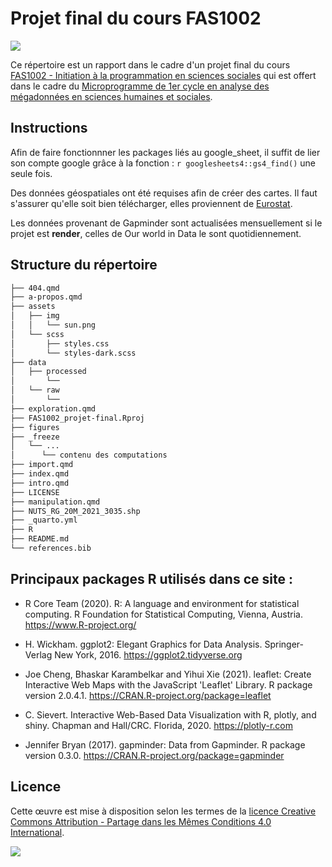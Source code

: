 # Projet final du cours FAS1002

[![](https://img.shields.io/badge/Licence-CC%20BY--SA%204.0-lightgrey.svg)](http://creativecommons.org/licenses/by-sa/4.0/deed.fr)

Ce répertoire est un rapport dans le cadre d'un projet final du cours [FAS1002 - Initiation à la programmation en sciences sociales](https://admission.umontreal.ca/cours-et-horaires/cours/fas-1002/) qui est offert dans le cadre du [Microprogramme de 1er cycle en analyse des mégadonnées en sciences humaines et sociales](https://admission.umontreal.ca/programmes/microprogramme-de-1er-cycle-en-analyse-des-megadonnees-en-sciences-humaines-et-sociales/structure-du-programme/).

## Instructions

Afin de faire fonctionnner les packages liés au google_sheet, il suffit de lier son compte google grâce à la fonction : `r googlesheets4::gs4_find()` une seule fois. 

Des données géospatiales ont été requises afin de créer des cartes. Il faut s'assurer qu'elle soit bien télécharger, elles proviennent de [Eurostat](https://ec.europa.eu/eurostat/).

Les données provenant de Gapminder sont actualisées mensuellement si le projet est **render**, celles de Our world in Data le sont quotidiennement. 


## Structure du répertoire

``` bash
├── 404.qmd
├── a-propos.qmd
├── assets
│   ├── img
│   │   └── sun.png
│   └── scss
│       ├── styles.css
│       └── styles-dark.scss
├── data
│   ├── processed
│       └──
│   └── raw
│       └──
├── exploration.qmd
├── FAS1002_projet-final.Rproj
├── figures
├── _freeze
│   └── ...
│      └── contenu des computations
├── import.qmd
├── index.qmd
├── intro.qmd
├── LICENSE
├── manipulation.qmd
├── NUTS_RG_20M_2021_3035.shp
├── _quarto.yml
├── R
├── README.md
└── references.bib
```

## Principaux packages R utilisés dans ce site :

-   R Core Team (2020). R: A language and environment for statistical computing. R Foundation for Statistical Computing, Vienna, Austria. <https://www.R-project.org/>

-   H. Wickham. ggplot2: Elegant Graphics for Data Analysis. Springer-Verlag New York, 2016. <https://ggplot2.tidyverse.org>

-   Joe Cheng, Bhaskar Karambelkar and Yihui Xie (2021). leaflet: Create Interactive Web Maps with the JavaScript 'Leaflet' Library. R package version 2.0.4.1. <https://CRAN.R-project.org/package=leaflet>

-   C. Sievert. Interactive Web-Based Data Visualization with R, plotly, and shiny. Chapman and Hall/CRC. Florida, 2020. <https://plotly-r.com>

-   Jennifer Bryan (2017). gapminder: Data from Gapminder. R package version 0.3.0. <https://CRAN.R-project.org/package=gapminder>

## Licence

Cette œuvre est mise à disposition selon les termes de la [licence Creative Commons Attribution - Partage dans les Mêmes Conditions 4.0 International](http://creativecommons.org/licenses/by-sa/4.0/deed.fr).

[![](https://licensebuttons.net/l/by-sa/4.0/88x31.png)](http://creativecommons.org/licenses/by-sa/4.0/deed.fr)
